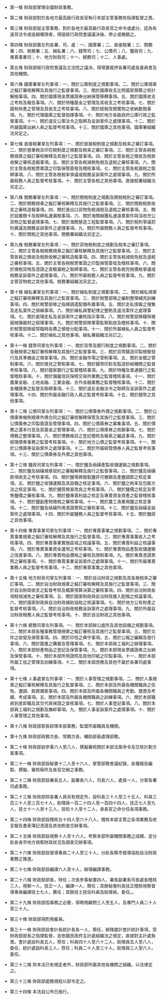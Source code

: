 * 第一條 財政部掌理全國財政事務。

* 第二條 財政部對於各地方最高級行政長官執行本部主管事務有指導監督之責。

* 第三條 財政部就主管事務，對於各地方最高級行政長官之命令或處分，認為有違背法令或逾越權限者，得提經行政院會議議決後，停止或撤銷之。

* 第四條 財政部置左列各署、司、處：一、國庫署；二、直接稅署；三、關務署；四、稅務署；五、緝私署；六、錢幣司；七、公債司；八、鹽政司；九、專賣事業司；十、地方財政司；十一、總務司；十二、人事處。

* 第五條 財政部經行政院會議及立法院之議決，得增置裁併各署司處各委員會及其他機關。

* 第六條 國庫署掌左列事項：一、關於公庫制度之規劃事項。二、關於公庫規章之擬訂審核解釋及其施行之監督事項。三、關於國庫收支比照國家預算之核計解撥事項。四、關於國庫現金票據證券出納保管移轉事項。五、關於國庫收支之考核及報告事項。六、關於特種基金之管理及其收支之考核事項。七、關於國有財產之管理及其收支之考核事項。八、關於賦稅改徵實物之收納劃撥事項。九、關於代理國庫之監督指揮事項。十、關於地方各級政府公庫行政之監督事項。十一、關於違反公庫法令之取締及呈訴案件之處理事項。十二、關於所屬國庫出納人員之監督考核事項。十三、關於國庫之其他事項。國庫署組織法另定之。

* 第七條 直接稅署掌左列事項：一、關於直接稅制度之規劃及稅率之審訂事項。二、關於營業稅及印花稅制度之規劃及稅率之審訂事項。三、關於主管各稅稅務規章之擬訂審核解釋及其施行之監督事項。四、關於主管各稅之徵收及稅款收解之審核造報事項。五、關於主管各稅減稅免稅及退稅之審核事項。六、關於主管各稅稅票單證之印製保管簽發及稽核事項。七、關於主管各稅漏稅之取締事項。八、關於主管各稅稅率爭議或稅務呈訴案件之處理事項。九、關於所屬稅務人員之監督考核事項。十、關於主管各稅之其他事項。直接稅署組織法另定之。

* 第八條 關務署掌左列事項：一、關於關稅制度之規劃及關稅稅則之審訂事項。二、關於關務規章之擬訂審核解釋及其施行之監督事項。三、關於關稅稅款收支之審核造報事項。四、關於進出口貨物免稅減稅及退稅之審核事項。五、關於設置關卡及取締私運漏稅事項。六、關於海關緝獲私運違章案件與沒收充公貨物之監督處理事項。七、關於海關營造工程監督事項。八、關於稅則爭議罰則異議及關務呈訴案件之處理事項。九、關於所屬關務人員之監督考核事項。十、關於關稅之其他事項。關務署組織法另定之。

* 第九條 稅務署掌左列事項：一、關於貨物稅制度之規劃及稅率之審訂事項。二、關於主管各稅稅務規章之擬訂審核解釋及其施行之監督事項。三、關於主管各稅之徵收及稅款收解之審核造報事項。四、關於主管各稅減稅免稅及退稅之審核事項。五、關於主管各稅稅票單證之印製保管簽發及稽核事項。六、關於徵稅貨物及憑證之查驗漏稅之取締事項。七、關於主管各稅完稅價格爭議或稅務呈訴案件之處理事項。八、關於所屬稅務人員之監督考核事項。九、關於主管貨物稅之其他事項。稅務署組織法另定之。

* 第十條 緝私署掌左列事項：一、關於緝私制度之規劃事項。二、關於緝私規章之擬訂審核解釋及其施行之監督事項。三、關於稅警部隊之編制整理補充訓練事項。四、關於稅警部隊之指揮調遣配備布置事項。五、關於走私情報之搜集及走私案件之偵緝事項。六、關於緝私員警紀律之整飭及違法案件之處理事項。七、關於處理走私及呈訴案件之審核指示事項。八、關於稅警部隊糧秣被服械彈器材之經理事項。九、關於稅警部隊軍需監察點放及稽核事項。十、關於稅警部隊經常臨時各費之頒發分配事項。十一、關於所屬緝私人員之監督考核事項。十二、關於緝私之其他事項。緝私署組織法另訂之。

* 第十一條 錢幣司掌左列事項：一、關於貨幣及銀行制度之規劃事項。二、關於金融規章之擬訂審核解釋及其施行之監督事項。三、關於貨幣鑄造印製檢驗發行及其準備金之檢查事項。四、關於金融市場之管制事項。五、關於金銀之管制事項。六、關於匯兌之管制事項。七、關於鑄幣印鈔及製造鈔紙機關之監督考核事項。八、關於國家銀行之監督稽核事項。九、關於特種及普通銀行之監督稽核事項。十、關於儲蓄信託保險交易所業務之監督稽核事項。十一、關於農業金融、土地金融、工業金融、合作金融業務之監督稽核事項。十二、關於各種獎券之監督及取締事項。十三、關於違反金融法令之取締及呈訴案件之處理事項。十四、關於所屬金融行政人員之監督考核事項。十五、關於錢幣之其他事項。

* 第十二條 公債司掌左列事項：一、關於公債庫券外債之規劃事項。二、關於公債庫券條例規章外債合同之擬訂審核解釋保管及其施行之監督事項。三、關於公債庫券之印製簽證及管理事項。四、關於公債庫券之募集事項。五、關於債務之還本付息及其基金之管理事項。六、關於公債庫券之核銷事項。七、關於債務之整理事項。八、關於債務帳目之登記稽核及報表之編造事項。九、關於經理債券事務之監督考核事項。十、關於地方公債之監督考核事項。十一、關於公債庫券呈訴案件之處理事項。十二、關於所屬經管債券人員之監督考核事項。十三、關於公債庫券及外債之其他事項。

* 第十三條 鹽政司掌左列事項：一、關於鹽及硝磺產製收儲運銷之規劃事項。二、關於鹽及硝磺規章契約之審擬解釋及施行之監督事項。三、關於鹽及硝磺款項收支之考核事項。四、關於鹽場興廢製鹽許可撤銷及產鹽調節之核定事項。五、關於鹽之收儲運銷及其設備之核定事項。六、關於鹽之耗率及包裝方法之核定事項。七、關於鹽質檢查改良之考核事項。八、關於鹽價之核定及零售鹽價之審核事項。九、關於鹽專賣利益之核定及專賣資金資產之監督稽核事項。十、關於鹽副產物徵稅之審核事項。十一、關於農工漁業用鹽之核定事項。十二、關於鹽及硝磺所用憑證票照之審核事項。十三、關於鹽及硝磺呈訴案件之處理事項。十四、關於所屬鹽務人員之監督考核事項。十五、關於鹽政之其他事項。

* 第十四條 專賣事業司掌左列事項：一、關於專賣事業之規劃事項。二、關於專賣事業規章之擬訂審核解釋及其施行之監督事項。三、關於專賣事業收入之考核事項。四、關於專賣事業實施區域之核議事項。五、關於專賣利益之核議事項。六、關於專賣事業資金運用之考核事項。七、關於專賣物品產製收儲運銷之改進事項。八、關於專賣物品價格之審核及限制事項。九、關於專賣憑證票照之審核事項。十、關於專賣事業呈訴案件之處理事項。十一、關於所屬專賣業務人員之監督考核事項。十二、關於專賣事業之其他事項。

* 第十五條 地方財政司掌左列事項：一、關於自治財政之規劃及其各稅稅率之審訂事項。二、關於自治財政規章之擬訂審核解釋及其施行之監督事項。三、關於自治財政收支之監督考核及概算預算決算之審核事項。四、關於自治財政各項稅捐減免之審核事項。五、關於國家財政與自治財政歲入配撥之核議事項。六、關於國家財政與自治財政補助協助之核議事項。七、關於地方公有財產之監督考核事項。八、關於自治財政稅務呈訴案件之處理事項。九、關於所屬自治財政稅務人員之監督考核事項。十、關於自治財政之其他事項。

* 第十六條 總務司掌左列事項。一、關於本部辦公處所及其他設備之規劃事項。二、關於本部各種事務管理規章之擬訂審核及其施行之監督事項。三、關於文件之收發及保管事項。四、關於印信之典守事項。五、關於公報之編輯及發行事項。六、關於圖書之購置及管理事項。七、關於本部員工福利之辦理事項。八、關於本部財產物品之登記及保管事項。九、關於本部現金票據證券之出納及保管事項。十、關於本部所用證照及其他印紙之印製事項。十一、關於本部所屬工役之管理及訓練事項。十二、關於本部庶務及其他不屬於各署司處事項。

* 第十七條 人事處掌左列事項：一、關於人事管理之規劃事項。二、關於人事規章之擬訂審核解釋及其施行之監督事項。三、關於本部及所屬各機關職員之任免、遷調、銓敘備案事項。四、關於本部及所屬各機關職員之考勤、獎懲及考績、考成事項。五、關於本部及所屬各機關職員之訓練事項。六、關於本部職員到差卸職及其交代與保證之查核事項。七、關於人事登記事項。八、關於本部員工福利之規劃及撫卹事項。九、關於人事呈訴案件之處理事項。十、關於人事管理之其他事項。

* 第十八條 財政部部長綜理本部事務，監督所屬職員及機關。

* 第十九條 財政部政務次長、常務次長，輔助部長處理部務。

* 第二十條 財政部設參事六人至八人，撰擬審核關於本部法案命令及交核計劃方案事項。

* 第二十一條 財政部設秘書十二人至十六人，掌管部務會議紀錄，各種報告編製、撰擬、審核稿件及長官交辦之事務。

* 第二十二條 財政部設署長五人，副署長六人，司長六人，處長一人，分掌各署司處事務。

* 第二十三條 財政部除各署人員另有規定外，設科長三十人至三十五人，科員三百三十人至三百七十人，助理員一百二十四人至一百四十四人，技正七人至九人，技士十一人至十三人，技佐十人至十二人，承長官之命分任各項事務。

* 第二十四條 財政部設稽核五十四人至六十八人，稽核本部主管之各項業務及收支報告書表簿記憑證及其他飭查交辦事項。

* 第二十五條 財政部設視察十人至十六人，考察本部所屬機關事務之成績，並分赴各省市地方視察財政狀況及調查交辦事項。

* 第二十六條 財政部設督導專員二十人至三十人，分赴各縣市督導協助自治財政業務之推進。

* 第二十七條 財政部設編譯六人至十人，辦理編譯事務。

* 第二十八條 財政部部長，特任；次長參事秘書四人，署長副署長司長處長稽核三人，視察一人，技正一人，編譯一人，簡任；其餘秘書科長技正稽核視察督導專員編譯技士七人，薦任；其餘技士技佐科員及助理員，委任。。

* 第二十九條 財政部因事務之必要，得聘用顧問三人至五人，及專門人員二十人至三十人。

* 第三十條 財政部得酌用雇員。

* 第三十一條 財政部設會計長統計長各一人，簡任，辦理歲計會計統計事項，受財政部部長之指揮監督，並依國民政府主計處組織法之規定，直接對主計處負責。會計處設科長五人，荐任；科員四十人至六十二人，助理員五人至八人，委任，統計處設科長三人，荐任；科員二十人至三十人，助理員三人至六人，委任。

* 第三十二條 除本法已有規定者外，財政部所屬其他各機關之組織，以法律定之。

* 第三十三條 財政部處務規程以部令定之。

* 第三十四條 本法自公布日施行。

